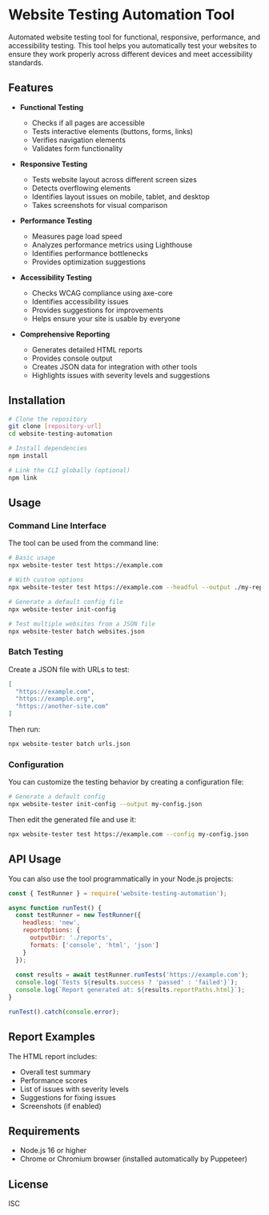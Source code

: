 # Website Testing Automation Tool

Automated website testing tool for functional, responsive, performance, and accessibility testing. This tool helps you automatically test your websites to ensure they work properly across different devices and meet accessibility standards.

## Features

- **Functional Testing**
  - Checks if all pages are accessible
  - Tests interactive elements (buttons, forms, links)
  - Verifies navigation elements
  - Validates form functionality

- **Responsive Testing**
  - Tests website layout across different screen sizes
  - Detects overflowing elements
  - Identifies layout issues on mobile, tablet, and desktop
  - Takes screenshots for visual comparison

- **Performance Testing**
  - Measures page load speed
  - Analyzes performance metrics using Lighthouse
  - Identifies performance bottlenecks
  - Provides optimization suggestions

- **Accessibility Testing**
  - Checks WCAG compliance using axe-core
  - Identifies accessibility issues
  - Provides suggestions for improvements
  - Helps ensure your site is usable by everyone

- **Comprehensive Reporting**
  - Generates detailed HTML reports
  - Provides console output
  - Creates JSON data for integration with other tools
  - Highlights issues with severity levels and suggestions

## Installation

```bash
# Clone the repository
git clone [repository-url]
cd website-testing-automation

# Install dependencies
npm install

# Link the CLI globally (optional)
npm link
```

## Usage

### Command Line Interface

The tool can be used from the command line:

```bash
# Basic usage
npx website-tester test https://example.com

# With custom options
npx website-tester test https://example.com --headful --output ./my-reports

# Generate a default config file
npx website-tester init-config

# Test multiple websites from a JSON file
npx website-tester batch websites.json
```

### Batch Testing

Create a JSON file with URLs to test:

```json
[
  "https://example.com",
  "https://example.org",
  "https://another-site.com"
]
```

Then run:

```bash
npx website-tester batch urls.json
```

### Configuration

You can customize the testing behavior by creating a configuration file:

```bash
# Generate a default config
npx website-tester init-config --output my-config.json
```

Then edit the generated file and use it:

```bash
npx website-tester test https://example.com --config my-config.json
```

## API Usage

You can also use the tool programmatically in your Node.js projects:

```javascript
const { TestRunner } = require('website-testing-automation');

async function runTest() {
  const testRunner = new TestRunner({
    headless: 'new',
    reportOptions: {
      outputDir: './reports',
      formats: ['console', 'html', 'json']
    }
  });
  
  const results = await testRunner.runTests('https://example.com');
  console.log(`Tests ${results.success ? 'passed' : 'failed'}`);
  console.log(`Report generated at: ${results.reportPaths.html}`);
}

runTest().catch(console.error);
```

## Report Examples

The HTML report includes:
- Overall test summary
- Performance scores
- List of issues with severity levels
- Suggestions for fixing issues
- Screenshots (if enabled)

## Requirements

- Node.js 16 or higher
- Chrome or Chromium browser (installed automatically by Puppeteer)

## License

ISC
